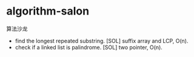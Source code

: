 # algorithm-salon
算法沙龙

- find the longest repeated substring. [SOL] suffix array and LCP, O(n).
- check if a linked list is palindrome. [SOL] two pointer, O(n).
